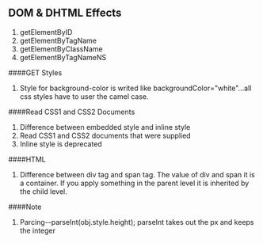 DOM & DHTML Effects
---
1. getElementByID
2. getElementByTagName
3. getElementByClassName
4. getElementByTagNameNS

####GET Styles
1. Style for background-color is writed like backgroundColor="white"...all css styles have to user the camel case. 


####Read CSS1 and CSS2 Documents
1. Difference between embedded style and inline style
2. Read CSS1 and CSS2 documents that were supplied
3. Inline style is deprecated 

####HTML
1. Difference between div tag and span tag. The value of div and span it is a container. If you apply something in the parent level it is inherited by the child level. 


####Note
1. Parcing--parseInt(obj.style.height); parseInt takes out the px and keeps the integer
